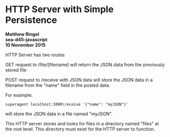 # HTTP Server with Simple Persistence
**Matthew Ringel**  
**sea-d45-javascript**  
**10 November 2015**

HTTP Server has two routes

GET request to /file/[filename] will return the JSON data from the previously stored file

POST request to /receive with JSON data will store the JSON data in a filename from the "name" field in the posted data.  

For example:

```superagent localhost:3000\receive '{"name": "myJSON"}'```

will store the JSON data in a file named "myJSON".

This HTTP server stores and looks for files in a directory named "files" at the root level.  This directory must exist for the HTTP server to function.
